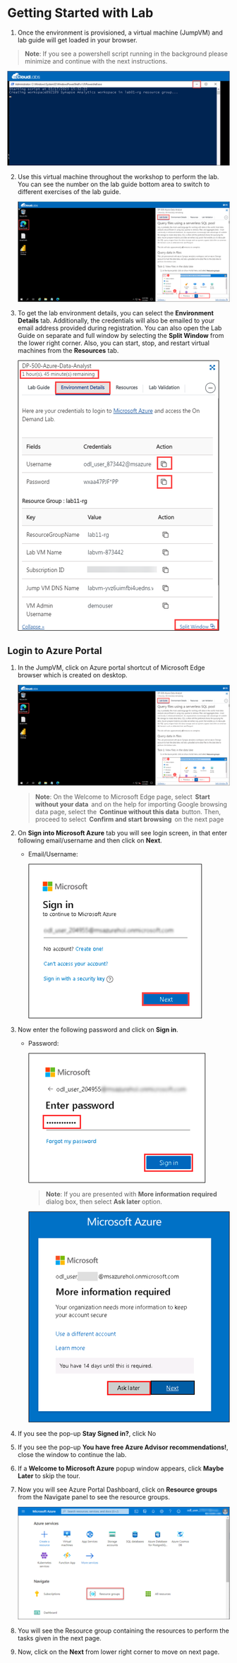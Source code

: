 # Getting Started with Lab

1. Once the environment is provisioned, a virtual machine (JumpVM) and lab guide will get loaded in your browser. 

> **Note**:  If you see a powershell script running in the background please minimize and continue with the next instructions.

   ![](../images1/minimize.png "Close Sign_up")

2. Use this virtual machine throughout the workshop to perform the lab. You can see the number on the lab guide bottom area to switch to different exercises of the lab guide.

   ![](../images1/vmscreen1.png "Lab Environment")

3. To get the lab environment details, you can select the **Environment Details** tab. Additionally, the credentials will also be emailed to your email address provided during registration. You can also open the Lab Guide on separate and full window by selecting the **Split Window** from the lower right corner. Also, you can start, stop, and restart virtual machines from the **Resources** tab.

   ![](../images1/envdetails2.png "Lab Environment")

## Login to Azure Portal
1. In the JumpVM, click on Azure portal shortcut of Microsoft Edge browser which is created on desktop.

   ![](../images1/vmscreen1.png "Lab Environment")
   
   >**Note**: On the Welcome to Microsoft Edge page, select  **Start without your data**  and on the help for importing Google browsing data page, select the  **Continue without this data**  button. Then, proceed to select  **Confirm and start browsing**  on the next page

   
1. On **Sign into Microsoft Azure** tab you will see login screen, in that enter following email/username and then click on **Next**. 
   * Email/Username: <inject key="AzureAdUserEmail"></inject>
   
     ![](../images1/image7.png "Enter Email")
     
1. Now enter the following password and click on **Sign in**.
   * Password: <inject key="AzureAdUserPassword"></inject>
   
     ![](../images1/image8.png "Enter Password")
     
        >**Note**: If you are presented with **More information required** dialog box, then select **Ask later** option.

     ![](../images1/getstartpagea.png "Enter Password")
  
1. If you see the pop-up **Stay Signed in?**, click No

1. If you see the pop-up **You have free Azure Advisor recommendations!**, close the window to continue the lab.

1. If a **Welcome to Microsoft Azure** popup window appears, click **Maybe Later** to skip the tour.
   
1. Now you will see Azure Portal Dashboard, click on **Resource groups** from the Navigate panel to see the resource groups.

    ![](../images1/select-rg.png "Resource groups")
   
1. You will see the Resource group containing the resources to perform the tasks given in the next page.
   
1. Now, click on the **Next** from lower right corner to move on next page.

